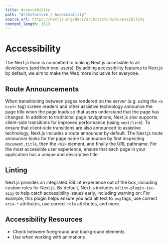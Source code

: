 ```yaml
---
title: Accessibility
path: "Architecture / Accessibility"
source_url: https://nextjs.org/docs/architecture/accessibility
content_length: 1513
---
```


# Accessibility
The Next.js team is committed to making Next.js accessible to all developers (and their end-users). By adding accessibility features to Next.js by default, we aim to make the Web more inclusive for everyone.
## Route Announcements
When transitioning between pages rendered on the server (e.g. using the `<a href>` tag) screen readers and other assistive technology announce the page title when the page loads so that users understand that the page has changed.
In addition to traditional page navigations, Next.js also supports client-side transitions for improved performance (using `next/link`). To ensure that client-side transitions are also announced to assistive technology, Next.js includes a route announcer by default.
The Next.js route announcer looks for the page name to announce by first inspecting `document.title`, then the `<h1>` element, and finally the URL pathname. For the most accessible user experience, ensure that each page in your application has a unique and descriptive title.
## Linting
Next.js provides an integrated ESLint experience out of the box, including custom rules for Next.js. By default, Next.js includes `eslint-plugin-jsx-a11y` to help catch accessibility issues early, including warning on:
For example, this plugin helps ensure you add alt text to `img` tags, use correct `aria-*` attributes, use correct `role` attributes, and more.
## Accessibility Resources
  * Check between foreground and background elements
  * Use when working with animations

